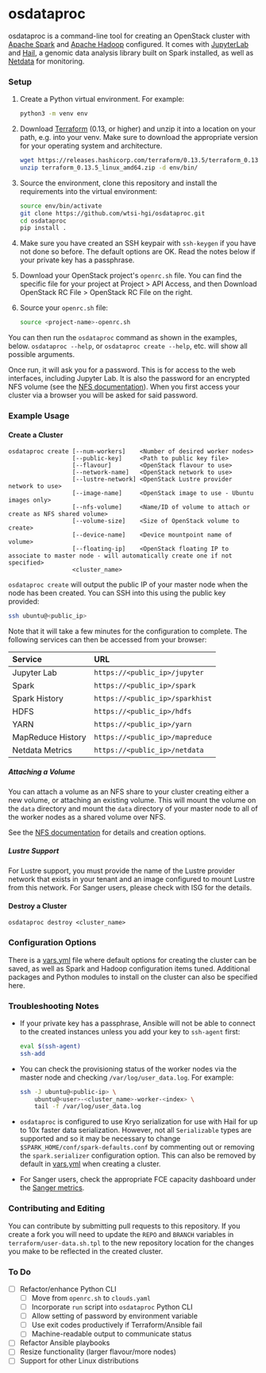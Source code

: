 # osdataproc

osdataproc is a command-line tool for creating an OpenStack cluster with
[Apache Spark][spark] and [Apache Hadoop][hadoop] configured. It comes
with [JupyterLab][jupyter] and [Hail][hail], a genomic data analysis
library built on Spark installed, as well as [Netdata][netdata] for
monitoring.

### Setup

1. Create a Python virtual environment. For example:

   ```bash
   python3 -m venv env
   ```

2. Download [Terraform](https://terraform.io) (0.13, or higher) and
   unzip it into a location on your path, e.g. into your venv. Make sure
   to download the appropriate version for your operating system and
   architecture.

   ```bash
   wget https://releases.hashicorp.com/terraform/0.13.5/terraform_0.13.5_linux_amd64.zip
   unzip terraform_0.13.5_linux_amd64.zip -d env/bin/
   ```

3. Source the environment, clone this repository and install the
   requirements into the virtual environment:

   ```bash
   source env/bin/activate
   git clone https://github.com/wtsi-hgi/osdataproc.git
   cd osdataproc
   pip install .
   ```

4. Make sure you have created an SSH keypair with `ssh-keygen` if you
   have not done so before. The default options are OK. Read the notes
   below if your private key has a passphrase.

5. Download your OpenStack project's `openrc.sh` file. You can find the
   specific file for your project at Project > API Access, and then
   Download OpenStack RC File > OpenStack RC File on the right.

6. Source your `openrc.sh` file:

   ```bash
   source <project-name>-openrc.sh
   ```

You can then run the `osdataproc` command as shown in the examples,
below. `osdataproc --help`, or `osdataproc create --help`, etc. will
show all possible arguments.

Once run, it will ask you for a password. This is for access to the web
interfaces, including Jupyter Lab. It is also the password for an
encrypted NFS volume (see the [NFS documentation][nfs]). When you first
access your cluster via a browser you will be asked for said password.

### Example Usage

#### Create a Cluster

```
osdataproc create [--num-workers]    <Number of desired worker nodes>
                  [--public-key]     <Path to public key file>
                  [--flavour]        <OpenStack flavour to use>
                  [--network-name]   <OpenStack network to use>
                  [--lustre-network] <OpenStack Lustre provider network to use>
                  [--image-name]     <OpenStack image to use - Ubuntu images only>
                  [--nfs-volume]     <Name/ID of volume to attach or create as NFS shared volume>
                  [--volume-size]    <Size of OpenStack volume to create>
                  [--device-name]    <Device mountpoint name of volume>
                  [--floating-ip]    <OpenStack floating IP to associate to master node - will automatically create one if not specified>
                  <cluster_name>
```

`osdataproc create` will output the public IP of your master node when
the node has been created. You can SSH into this using the public key
provided:

```bash
ssh ubuntu@<public_ip>
```

Note that it will take a few minutes for the configuration to complete.
The following services can then be accessed from your browser:

| Service           | URL                             |
| :---------------- | :------------------------------ |
| Jupyter Lab       | `https://<public_ip>/jupyter`   |
| Spark             | `https://<public_ip>/spark`     |
| Spark History     | `https://<public_ip>/sparkhist` |
| HDFS              | `https://<public_ip>/hdfs`      |
| YARN              | `https://<public_ip>/yarn`      |
| MapReduce History | `https://<public_ip>/mapreduce` |
| Netdata Metrics   | `https://<public_ip>/netdata`   |

##### Attaching a Volume

You can attach a volume as an NFS share to your cluster creating either
a new volume, or attaching an existing volume. This will mount the
volume on the `data` directory and mount the `data` directory of your
master node to all of the worker nodes as a shared volume over NFS.

See the [NFS documentation][nfs] for details and creation options.

##### Lustre Support

For Lustre support, you must provide the name of the Lustre provider
network that exists in your tenant and an image configured to mount
Lustre from this network. For Sanger users, please check with ISG for
the details.

#### Destroy a Cluster

```
osdataproc destroy <cluster_name>
```

### Configuration Options

There is a [vars.yml][vars] file where default options for creating the
cluster can be saved, as well as Spark and Hadoop configuration items
tuned. Additional packages and Python modules to install on the cluster
can also be specified here.

### Troubleshooting Notes

* If your private key has a passphrase, Ansible will not be able to
  connect to the created instances unless you add your key to
  `ssh-agent` first:

  ```bash
  eval $(ssh-agent)
  ssh-add
  ```

* You can check the provisioning status of the worker nodes via the
  master node and checking `/var/log/user_data.log`. For example:

  ```bash
  ssh -J ubuntu@<public-ip> \
      ubuntu@<user>-<cluster_name>-worker-<index> \
      tail -f /var/log/user_data.log
  ```

* `osdataproc` is configured to use Kryo serialization for use with Hail
  for up to 10x faster data serialization. However, not all
  `Serializable` types are supported and so it may be necessary to
  change `$SPARK_HOME/conf/spark-defaults.conf` by commenting out or
  removing the `spark.serializer` configuration option. This can also be
  removed by default in [vars.yml][vars] when creating a cluster.

* For Sanger users, check the appropriate FCE capacity dashboard under
  the [Sanger metrics][metrics].

### Contributing and Editing

You can contribute by submitting pull requests to this repository. If
you create a fork you will need to update the `REPO` and `BRANCH`
variables in `terraform/user-data.sh.tpl` to the new repository location
for the changes you make to be reflected in the created cluster.

### To Do

* [ ] Refactor/enhance Python CLI
  * [ ] Move from `openrc.sh` to `clouds.yaml`
  * [ ] Incorporate `run` script into `osdataproc` Python CLI
  * [ ] Allow setting of password by environment variable
  * [ ] Use exit codes productively if Terraform/Ansible fail
  * [ ] Machine-readable output to communicate status
* [ ] Refactor Ansible playbooks
* [ ] Resize functionality (larger flavour/more nodes)
* [ ] Support for other Linux distributions

<!-- References -->
[hadoop]:  https://hadoop.apache.org
[hail]:    https://hail.is
[jupyter]: https://jupyter.org
[metrics]: https://metrics.internal.sanger.ac.uk
[netdata]: https://netdata.cloud
[nfs]:     NFS.md
[spark]:   https://spark.apache.org
[vars]:    vars.yml
